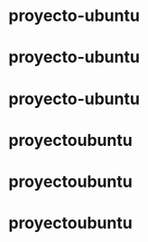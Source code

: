 # proyecto-ubuntu
# proyecto-ubuntu
# proyecto-ubuntu
# proyectoubuntu
# proyectoubuntu
# proyectoubuntu
